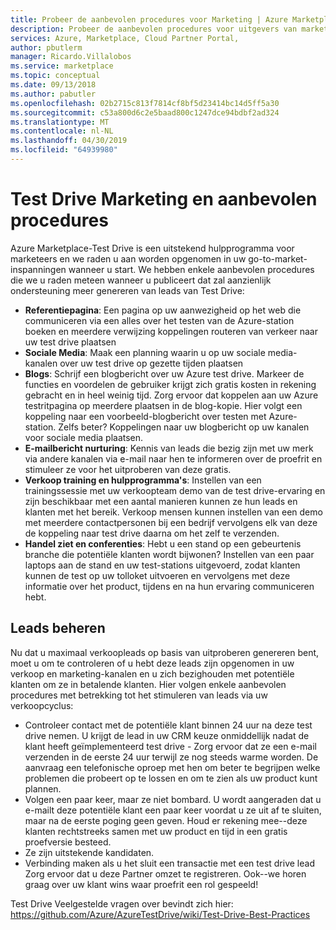 ```yaml
---
title: Probeer de aanbevolen procedures voor Marketing | Azure Marketplace
description: Probeer de aanbevolen procedures voor uitgevers van marketing
services: Azure, Marketplace, Cloud Partner Portal,
author: pbutlerm
manager: Ricardo.Villalobos
ms.service: marketplace
ms.topic: conceptual
ms.date: 09/13/2018
ms.author: pabutler
ms.openlocfilehash: 02b2715c813f7814cf8bf5d23414bc14d5ff5a30
ms.sourcegitcommit: c53a800d6c2e5baad800c1247dce94bdbf2ad324
ms.translationtype: MT
ms.contentlocale: nl-NL
ms.lasthandoff: 04/30/2019
ms.locfileid: "64939980"
---
```

<a name="test-drive-marketing-and-best-practices"></a>Test Drive Marketing en aanbevolen procedures
=======================================

Azure Marketplace-Test Drive is een uitstekend hulpprogramma voor marketeers en we raden u aan worden opgenomen in uw go-to-market-inspanningen wanneer u start. We hebben enkele aanbevolen procedures die we u raden meteen wanneer u publiceert dat zal aanzienlijk ondersteuning meer genereren van leads van Test Drive:

- **Referentiepagina**: Een pagina op uw aanwezigheid op het web die communiceren via een alles over het testen van de Azure-station boeken en meerdere verwijzing koppelingen routeren van verkeer naar uw test drive plaatsen
- **Sociale Media**: Maak een planning waarin u op uw sociale media-kanalen over uw test drive op gezette tijden plaatsen
- **Blogs**: Schrijf een blogbericht over uw Azure test drive. Markeer de functies en voordelen de gebruiker krijgt zich gratis kosten in rekening gebracht en in heel weinig tijd. Zorg ervoor dat koppelen aan uw Azure testritpagina op meerdere plaatsen in de blog-kopie. Hier volgt een koppeling naar een voorbeeld-blogbericht over testen met Azure-station. Zelfs beter? Koppelingen naar uw blogbericht op uw kanalen voor sociale media plaatsen.
- **E-mailbericht nurturing**: Kennis van leads die bezig zijn met uw merk via andere kanalen via e-mail naar hen te informeren over de proefrit en stimuleer ze voor het uitproberen van deze gratis.
- **Verkoop training en hulpprogramma's**: Instellen van een trainingssessie met uw verkoopteam demo van de test drive-ervaring en zijn beschikbaar met een aantal manieren kunnen ze hun leads en klanten met het bereik. Verkoop mensen kunnen instellen van een demo met meerdere contactpersonen bij een bedrijf vervolgens elk van deze de koppeling naar test drive daarna om het zelf te verzenden.
- **Handel ziet en conferenties**: Hebt u een stand op een gebeurtenis branche die potentiële klanten wordt bijwonen? Instellen van een paar laptops aan de stand en uw test-stations uitgevoerd, zodat klanten kunnen de test op uw tolloket uitvoeren en vervolgens met deze informatie over het product, tijdens en na hun ervaring communiceren hebt.

<a name="lead-management"></a>Leads beheren
---------------

Nu dat u maximaal verkoopleads op basis van uitproberen genereren bent, moet u om te controleren of u hebt deze leads zijn opgenomen in uw verkoop en marketing-kanalen en u zich bezighouden met potentiële klanten om ze in betalende klanten. Hier volgen enkele aanbevolen procedures met betrekking tot het stimuleren van leads via uw verkoopcyclus:

- Controleer contact met de potentiële klant binnen 24 uur na deze test drive nemen. U krijgt de lead in uw CRM keuze onmiddellijk nadat de klant heeft geïmplementeerd test drive - Zorg ervoor dat ze een e-mail verzenden in de eerste 24 uur terwijl ze nog steeds warme worden. De aanvraag een telefonische oproep met hen om beter te begrijpen welke problemen die probeert op te lossen en om te zien als uw product kunt plannen.
- Volgen een paar keer, maar ze niet bombard. U wordt aangeraden dat u e-mailt deze potentiële klant een paar keer voordat u ze uit af te sluiten, maar na de eerste poging geen geven. Houd er rekening mee--deze klanten rechtstreeks samen met uw product en tijd in een gratis proefversie besteed.
- Ze zijn uitstekende kandidaten.
- Verbinding maken als u het sluit een transactie met een test drive lead Zorg ervoor dat u deze Partner omzet te registreren. Ook--we horen graag over uw klant wins waar proefrit een rol gespeeld!

Test Drive Veelgestelde vragen over bevindt zich hier: <https://github.com/Azure/AzureTestDrive/wiki/Test-Drive-Best-Practices>
